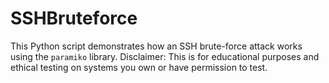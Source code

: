 # SSHBruteforce
This Python script demonstrates how an SSH brute-force attack works using the `paramiko` library. Disclaimer: This is for educational purposes and ethical testing on systems you own or have permission to test.
